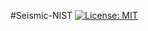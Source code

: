 #Seismic-NIST
[![License: MIT](https://img.shields.io/badge/License-MIT-yellow.svg)](https://opensource.org/licenses/MIT)
